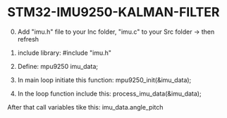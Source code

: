 # STM32-IMU9250-KALMAN-FILTER

0. Add "imu.h" file to your Inc folder, "imu.c" to your Src folder -> then refresh 

1. include library:  #include "imu.h"
	
2. Define:  mpu9250 imu_data;

3. In main loop initiate this function:   mpu9250_init(&imu_data);

4. In the loop function include this:  process_imu_data(&imu_data); 


After that call variables tike this: imu_data.angle_pitch
